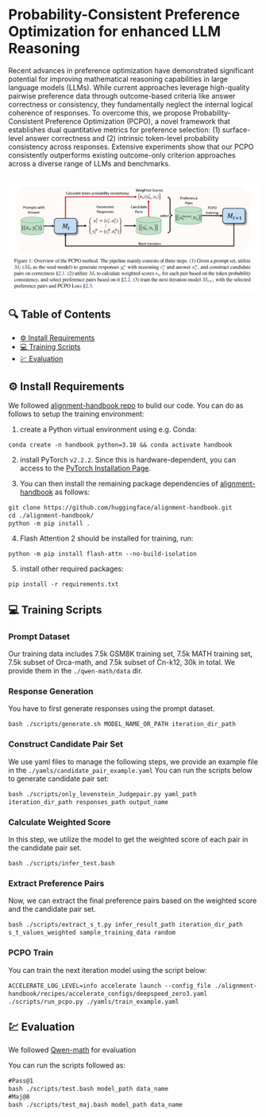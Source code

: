 # Probability-Consistent Preference Optimization for enhanced LLM Reasoning

Recent advances in preference optimization have demonstrated significant potential for improving mathematical reasoning capabilities in large language models (LLMs). While current approaches leverage high-quality pairwise preference data through outcome-based criteria like answer correctness or consistency, they fundamentally neglect the internal logical coherence of responses. To overcome this, we propose Probability-Consistent Preference Optimization (PCPO), a novel framework that establishes dual quantitative metrics for preference selection: (1) surface-level answer correctness and (2) intrinsic token-level probability consistency across responses. Extensive experiments show that our PCPO consistently outperforms existing outcome-only criterion approaches across a diverse range of LLMs and benchmarks.

<p align="center">
    <br>
    <img src="figure/method.png" width="600"/>
    <br>
</p>


## 🔍 Table of Contents
  - [⚙️ Install Requirements](#install-requirements)
  - [💻 Training Scripts](#training-scripts)
  - [💹 Evaluation](#evaluation)


## ⚙️ Install Requirements

We followed [alignment-handbook repo](https://github.com/huggingface/alignment-handbook) to bulid our code. You can do as follows to setup the training environment:

1. create a Python virtual environment using e.g. Conda:
```shell
conda create -n handbook python=3.10 && conda activate handbook
```

2. install PyTorch `v2.2.2`. Since this is hardware-dependent, you can access to the [PyTorch Installation Page](https://pytorch.org/get-started/locally/).

3. You can then install the remaining package dependencies of [alignment-handbook](https://github.com/huggingface/alignment-handbook) as follows:

```shell
git clone https://github.com/huggingface/alignment-handbook.git
cd ./alignment-handbook/
python -m pip install .
```

4. Flash Attention 2 should be installed for training, run:

```shell
python -m pip install flash-attn --no-build-isolation
```

5. install other required packages:
```shell
pip install -r requirements.txt
```

## 💻 Training Scripts

### Prompt Dataset
Our training data includes 7.5k GSM8K training set, 7.5k MATH training set, 7.5k subset of Orca-math, and 7.5k subset of Cn-k12, 30k in total. We provide them in the `./qwen-math/data` dir.

### Response Generation
You have to first generate responses using the prompt dataset.
```shell
bash ./scripts/generate.sh MODEL_NAME_OR_PATH iteration_dir_path
```

### Construct Candidate Pair Set
We use yaml files to manage the following steps, we provide an example file in the `./yamls/candidate_pair_example.yaml`
You can run the scripts below to generate candidate pair set:
```shell
bash ./scripts/only_levenstein_Judgepair.py yaml_path iteration_dir_path responses_path output_name
```

### Calculate Weighted Score
In this step, we utilize the model to get the weighted score of each pair in the candidate pair set.
```shell
bash ./scripts/infer_test.bash
```

### Extract Preference Pairs
Now, we can extract the final preference pairs based on the weighted score and the candidate pair set.
```shell
bash ./scripts/extract_s_t.py infer_result_path iteration_dir_path s_t_values_weighted sample_training_data random
```

### PCPO Train
You can train the next iteration model using the script below:
```shell
ACCELERATE_LOG_LEVEL=info accelerate launch --config_file ./alignment-handbook/recipes/accelerate_configs/deepspeed_zero3.yaml ./scripts/run_pcpo.py ./yamls/train_example.yaml
```


## 💹 Evaluation
We followed [Qwen-math](https://github.com/QwenLM/Qwen2.5-Math/tree/main/evaluation) for evaluation

You can run the scripts followed as:
```shell
#Pass@1
bash ./scripts/test.bash model_path data_name
#Maj@8
bash ./scripts/test_maj.bash model_path data_name
```


